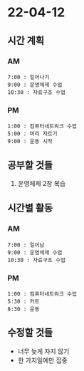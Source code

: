 # 22-04-12

## 시간 계획

### AM
    7:00 : 일어나기
    9:00 : 운영체제 수업
    10:30 : 자료구조 수업

### PM
    1:00 : 컴퓨터네트워크 수업
    5:00 : 머리 자르기
    9:00 : 운동 시작

## 공부할 것들
1. 운영체제 2장 복습

## 시간별 활동

### AM
    7:00 : 일어남
    9:00 : 운영체제 수업
    10:30 : 자료구조 수업

### PM
    1:00 : 컴퓨터네트워크 수업
    5:30 : 커트
    8:30 : 운동

## 수정할 것들
- 너무 늦게 자지 않기
- 한 가지일에만 집중